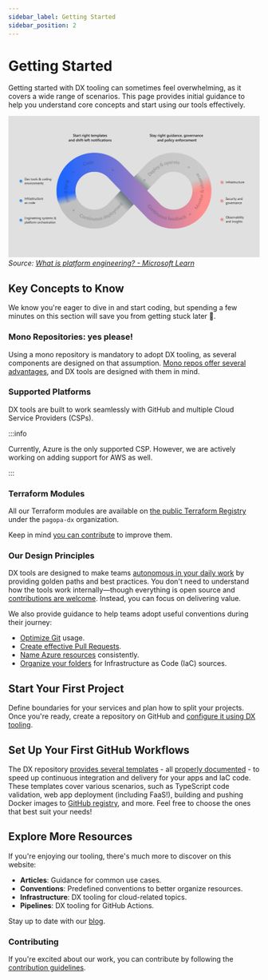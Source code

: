 ```yaml
---
sidebar_label: Getting Started
sidebar_position: 2
---
```


# Getting Started

Getting started with DX tooling can sometimes feel overwhelming, as it covers a
wide range of scenarios. This page provides initial guidance to help you
understand core concepts and start using our tools effectively.

![platform engineering loop](getting-started/platform_engineering.svg) _Source:
[What is platform engineering? - Microsoft Learn](https://learn.microsoft.com/en-us/platform-engineering/what-is-platform-engineering)_

## Key Concepts to Know

We know you're eager to dive in and start coding, but spending a few minutes on
this section will save you from getting stuck later 🫷.

### Mono Repositories: yes please!

Using a mono repository is mandatory to adopt DX tooling, as several components
are designed on that assumption.
[Mono repos offer several advantages](https://pagopa.github.io/technology-radar/methods-and-patterns/monorepo.html),
and DX tools are designed with them in mind.

### Supported Platforms

DX tools are built to work seamlessly with GitHub and multiple Cloud Service
Providers (CSPs).

:::info

Currently, Azure is the only supported CSP. However, we are actively working on
adding support for AWS as well.

:::

### Terraform Modules

All our Terraform modules are available on
[the public Terraform Registry](https://registry.terraform.io/namespaces/pagopa-dx)
under the `pagopa-dx` organization.

Keep in mind
[you can contribute](https://pagopa.github.io/dx/docs/infrastructure/contributing-to-dx-terraform-modules/)
to improve them.

### Our Design Principles

DX tools are designed to make teams
[autonomous in your daily work](index.md#how-this-differs-from-technology-standards-iniative)
by providing golden paths and best practices. You don't need to understand how
the tools work internally—though everything is open source and
[contributions are welcome](https://pagopa.github.io/dx/docs/conventions/pull-requests/acceptance-criteria).
Instead, you can focus on delivering value.

We also provide guidance to help teams adopt useful conventions during their
journey:

- [Optimize Git](./conventions/git/index.md) usage.
- [Create effective Pull Requests](./conventions/pull-requests/index.md).
- [Name Azure resources](./conventions/azure-naming-convention.md) consistently.
- [Organize your folders](./conventions/infra-folder-structure.md) for
  Infrastructure as Code (IaC) sources.

## Start Your First Project

Define boundaries for your services and plan how to split your projects. Once
you're ready, create a repository on GitHub and
[configure it using DX tooling](./infrastructure/monorepository-setup.md).

## Set Up Your First GitHub Workflows

The DX repository
[provides several templates](https://github.com/pagopa/dx/tree/main/.github) -
all [properly documented](./pipelines/index.md) - to speed up continuous
integration and delivery for your apps and IaC code. These templates cover
various scenarios, such as TypeScript code validation, web app deployment
(including FaaS!), building and pushing Docker images to
[GitHub registry](https://github.com/orgs/pagopa/packages?repo_name=dx), and
more. Feel free to choose the ones that best suit your needs!

## Explore More Resources

If you're enjoying our tooling, there's much more to discover on this website:

- **Articles**: Guidance for common use cases.
- **Conventions**: Predefined conventions to better organize resources.
- **Infrastructure**: DX tooling for cloud-related topics.
- **Pipelines**: DX tooling for GitHub Actions.

Stay up to date with our [blog](https://pagopa.github.io/dx/blog/).

### Contributing

If you're excited about our work, you can contribute by following the
[contribution guidelines](TBD).
